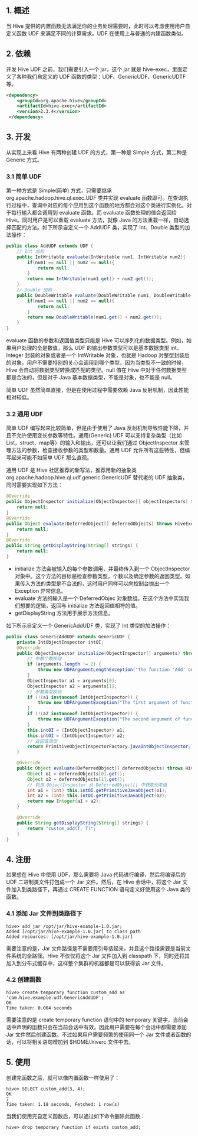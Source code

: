 ## 1. 概述

当 Hive 提供的内置函数无法满足你的业务处理需要时，此时可以考虑使用用户自定义函数 UDF 来满足不同的计算需求。UDF 在使用上与普通的内建函数类似。

## 2. 依赖

开发 Hive UDF 之前，我们需要引入一个 jar，这个 jar 就是 hive-exec，里面定义了各种我们自定义的 UDF 函数的类型：UDF、GenericUDF、GenericUDTF 等。

```xml
<dependency>
    <groupId>org.apache.hive</groupId>
    <artifactId>hive-exec</artifactId>
    <version>2.3.4</version>
 </dependency>
```

## 3. 开发

从实现上来看 Hive 有两种创建 UDF 的方式，第一种是 Simple 方式，第二种是 Generic 方式。

### 3.1 简单 UDF

第一种方式是 Simple(简单) 方式，只需要继承 org.apache.hadoop.hive.ql.exec.UDF 类并实现 evaluate 函数即可。在查询执行过程中，查询中对应的每个应用到这个函数的地方都会对这个类进行实例化。对于每行输入都会调用到 evaluate 函数。而 evaluate 函数处理的值会返回给Hive。同时用户是可以重载 evaluate 方法，就像 Java 的方法重载一样，自动选择匹配的方法。如下所示自定义一个 AddUDF 类，实现了 Int、Double 类型的加法操作：
```java
public class AddUDF extends UDF {
    // Int 加和
    public IntWritable evaluate(IntWritable num1, IntWritable num2){
        if(num1 == null || num2 == null){
            return null;
        }
        return new IntWritable(num1.get() + num2.get());
    }
    // Double 加和
    public DoubleWritable evaluate(DoubleWritable num1, DoubleWritable num2){
        if(num1 == null || num2 == null){
            return null;
        }
        return new DoubleWritable(num1.get() + num2.get());
    }
}
```
evaluate 函数的参数和返回值类型只能是 Hive 可以序列化的数据类型。例如，如果用户处理的全是数值，那么 UDF 的输出参数类型可以是基本数据类型 int，Integer 封装的对象或者是一个 IntWritable 对象，也就是 Hadoop 对整型封装后的对象。用户不需要特别的关心会调用到哪个类型，因为当类型不一致的时候，Hive 会自动将数据类型转换成匹配的类型。null 值在 Hive 中对于任何数据类型都是合法的，但是对于 Java 基本数据类型，不能是对象，也不能是 null。

简单 UDF 虽然简单直接，但是在使用过程中需要依赖 Java 反射机制，因此性能相对较低。

### 3.2 通用 UDF

简单 UDF 编写起来比较简单，但是由于使用了 Java 反射机制导致性能下降，并且不允许使用变长参数等特性。通用(Generic) UDF 可以支持复杂类型（比如List，struct，map等）的输入和输出，还可以让我们通过 ObjectInspector 来管理方法的参数，检查接收参数的类型和数量。通用 UDF 允许所有这些特性，但编写起来可能不如简单 UDF 那么直观。

通用 UDF 是 Hive 社区推荐的新写法，推荐用新的抽象类 org.apache.hadoop.hive.ql.udf.generic.GenericUDF 替代老的 UDF 抽象类，同时需要实现如下方法：
```java
@Override
public ObjectInspector initialize(ObjectInspector[] objectInspectors) throws UDFArgumentException {
    return null;
}
@Override
public Object evaluate(DeferredObject[] deferredObjects) throws HiveException {
    return null;
}
@Override
public String getDisplayString(String[] strings) {
    return null;
}
```
- initialize 方法会被输入的每个参数调用，并最终传入到一个 ObjectInspector 对象中。这个方法的目标是检查参数类型，个数以及确定参数的返回类型。如果传入方法的类型是不合法的，这时用户同样可以向控制台抛出一个 Exception 异常信息。
- evaluate 方法的输入是一个 DeferredObjec 对象数组。在这个方法中实现我们想要的逻辑，返回与 initialize 方法返回值相符的值。
- getDisplayString 方法用于展示方法信息。

如下所示自定义一个 GenericAddUDF 类，实现了 Int 类型的加法操作：
```java
public class GenericAddUDF extends GenericUDF {
    private IntObjectInspector intOI;
    @Override
    public ObjectInspector initialize(ObjectInspector[] arguments) throws UDFArgumentException {
        // 参数个数校验
        if (arguments.length != 2) {
            throw new UDFArgumentLengthException("The function 'Add' only accepts 2 argument, but got " + arguments.length);
        }
        ObjectInspector a1 = arguments[0];
        ObjectInspector a2 = arguments[1];
        // 参数类型校验
        if (!(a1 instanceof IntObjectInspector)) {
            throw new UDFArgumentException("The first argument of function must be a int");
        }
        if (!(a2 instanceof IntObjectInspector)) {
            throw new UDFArgumentException("The second argument of function must be a int");
        }
        this.intOI = (IntObjectInspector) a1;
        this.intOI = (IntObjectInspector) a2;
        // 返回值类型
        return PrimitiveObjectInspectorFactory.javaIntObjectInspector;
    }

    @Override
    public Object evaluate(DeferredObject[] deferredObjects) throws HiveException {
        Object o1 = deferredObjects[0].get();
        Object o2 = deferredObjects[1].get();
        // 利用 ObjectInspector 从 DeferredObject[] 中获取元素值
        int a1 = (int) this.intOI.getPrimitiveJavaObject(o1);
        int a2 = (int) this.intOI.getPrimitiveJavaObject(o2);
        return new Integer(a1 + a2);
    }

    @Override
    public String getDisplayString(String[] strings) {
        return "custom_add(T, T)";
    }
}
```

## 4. 注册

如果想在 Hive 中使用 UDF，那么需要将 Java 代码进行编译，然后将编译后的 UDF 二进制类文件打包成一个 Jar 文件。然后，在 Hive 会话中，将这个 Jar 文件加入到类路径下，再通过 CREATE FUNCTION 语句定义好使用这个 Java 类的函数。

### 4.1 添加 Jar 文件到类路径下
```
hive> add jar /opt/jar/hive-example-1.0.jar;
Added [/opt/jar/hive-example-1.0.jar] to class path
Added resources: [/opt/jar/hive-example-1.0.jar]
```
需要注意的是，Jar 文件路径是不需要用引号括起来，并且这个路径需要是当前文件系统的全路径。Hive 不仅仅将这个 Jar 文件加入到 classpath 下，同时还将其加入到分布式缓存中，这样整个集群的机器都是可以获得该 Jar 文件。

### 4.2 创建函数
```
hive> create temporary function custom_add as 'com.hive.example.udf.GenericAddUDF';
OK
Time taken: 0.004 seconds
```
需要注意的是 create temporary function 语句中的 temporary 关键字，当前会话中声明的函数只会在当前会话中有效。因此用户需要在每个会话中都需要添加 Jar 文件然后创建函数。不过如果用户需要频繁的使用同一个 Jar 文件或者函数的话，可以将相关语句增加到 $HOME/.hiverc 文件中去。

## 5. 使用

创建完函数之后，就可以像内置函数一样使用了：
```
hive> SELECT custom_add(3, 4);
OK
7
Time taken: 1.18 seconds, Fetched: 1 row(s)
```
当我们使用完自定义函数后，可以通过如下命令删除此函数：
```
hive> drop temporary function if exists custom_add;
```
